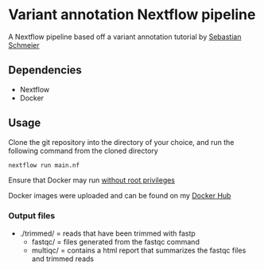 # Variant annotation Nextflow pipeline
A Nextflow pipeline based off a variant annotation tutorial by [Sebastian Schmeier](https://genomics.sschmeier.com/index.html)

## Dependencies
- Nextflow
- Docker

## Usage
Clone the git repository into the directory of your choice, and run the following command from the cloned directory
```
nextflow run main.nf
```
Ensure that Docker may run [without root privileges](https://docs.docker.com/engine/security/rootless/)

Docker images were uploaded and can be found on my [Docker Hub](https://hub.docker.com/repositories/parmejohn)

### Output files
- ./trimmed/ = reads that have been trimmed with fastp
  - fastqc/ = files generated from the fastqc command
  - multiqc/ = contains a html report that summarizes the fastqc files and trimmed reads
